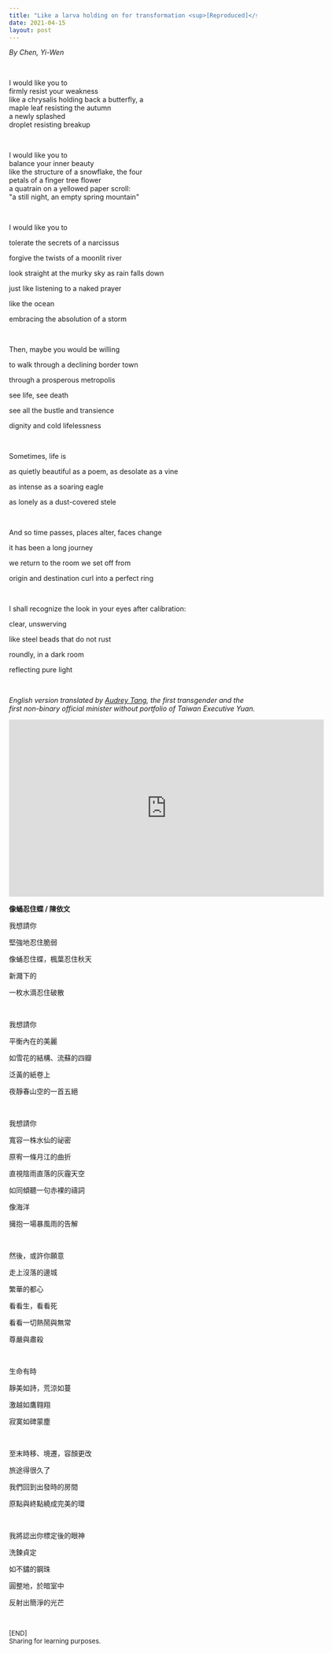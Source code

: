 ```yaml
---
title: "Like a larva holding on for transformation <sup>[Reproduced]</sup>"
date: 2021-04-15
layout: post
---
```


*By Chen, Yi-Wen*

<br>

I would like you to  
firmly resist your weakness  
like a chrysalis holding back a butterfly, a  
maple leaf resisting the autumn  
a newly splashed  
droplet resisting breakup   

<br>
  
I would like you to  
balance your inner beauty  
like the structure of a snowflake, the four   
petals of a finger tree flower  
a quatrain on a yellowed paper scroll:  
"a still night, an empty spring mountain"  

<br>

I would like you to

tolerate the secrets of a narcissus

forgive the twists of a moonlit river

look straight at the murky sky as rain falls down

just like listening to a naked prayer

like the ocean

embracing the absolution of a storm  

<br/>

Then, maybe you would be willing

to walk through a declining border town

through a prosperous metropolis

see life, see death

see all the bustle and transience

dignity and cold lifelessness  

<br/>

Sometimes, life is

as quietly beautiful as a poem, as desolate as a vine

as intense as a soaring eagle

as lonely as a dust-covered stele  

<br/>

And so time passes, places alter, faces change

it has been a long journey

we return to the room we set off from

origin and destination curl into a perfect ring  

<br/>

I shall recognize the look in your eyes after calibration:

clear, unswerving

like steel beads that do not rust

roundly, in a dark room

reflecting pure light  

<br/>

*English version translated by [Audrey Tang](https://en.wikipedia.org/wiki/Audrey_Tang), the first transgender and the first non-binary official minister without portfolio of Taiwan Executive Yuan.*

<iframe allowfullscreen="" frameborder="0" height="360" src="https://www.youtube.com/embed/qATkXwppWAw?start=1877" width="640"></iframe>

<br/>

**像蛹忍住蝶 / 陳依文**

我想請你

堅強地忍住脆弱

像蛹忍住蝶，楓葉忍住秋天

新濺下的

一枚水滴忍住破散  

<br/>

我想請你

平衡內在的美麗

如雪花的結構、流蘇的四瓣

泛黃的紙卷上

夜靜春山空的一首五絕  

<br/>

我想請你

寬容一株水仙的祕密

原宥一條月江的曲折

直視陰雨直落的灰霾天空

如同傾聽一句赤裸的禱詞

像海洋

擁抱一場暴風雨的告解  

<br/>

然後，或許你願意

走上沒落的邊城

繁華的都心

看看生，看看死

看看一切熱鬧與無常

尊嚴與肅殺  

<br/>

生命有時

靜美如詩，荒涼如蔓

激越如鷹翱翔

寂寞如碑蒙塵  

<br/>

至末時移、境遷，容顏更改

旅途得很久了

我們回到出發時的房間

原點與終點繞成完美的環  

<br/>

我將認出你標定後的眼神

洗鍊貞定

如不鏽的鋼珠

圓整地，於暗室中

反射出簡淨的光芒

<br>
<p>
<font size="2">
[END]
<br>
Sharing for learning purposes.
</font>
</p>